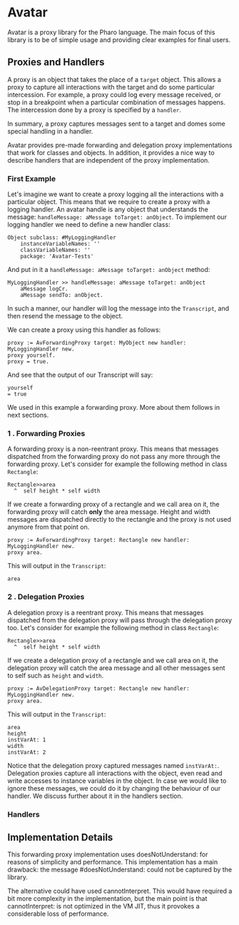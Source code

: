 # Avatar

Avatar is a proxy library for the Pharo language. The main focus of this library is to be of simple usage and providing clear examples for final users.

## Proxies and Handlers

A proxy is an object that takes the place of a `target` object. This allows a proxy to capture all interactions with the target and do some particular intercession. For example, a proxy could log every message received, or stop in a breakpoint when a particular combination of messages happens. The intercession done by a proxy is specified by a `handler`.

In summary, a proxy captures messages sent to a target and domes some special handling in a handler.

Avatar provides pre-made forwarding and delegation proxy implementations that work for classes and objects. In addition, it provides a nice way to describe handlers that are independent of the proxy implementation.

### First Example

Let's imagine we want to create a proxy logging all the interactions with a particular object. This means that we require to create a proxy with a logging handler. An avatar handle is any object that understands the message: `handleMessage: aMessage toTarget: anObject`. To implement our logging handler we need to define a new handler class:

```smalltalk
Object subclass: #MyLoggingHandler
	instanceVariableNames: ''
	classVariableNames: ''
	package: 'Avatar-Tests'
```

And put in it a `handleMessage: aMessage toTarget: anObject` method:

```smalltalk
MyLoggingHandler >> handleMessage: aMessage toTarget: anObject
    aMessage logCr.
    aMessage sendTo: anObject.
```

In such a manner, our handler will log the message into the `Transcript`, and then resend the message to the object.

We can create a proxy using this handler as follows:

```smalltalk
proxy := AvForwardingProxy target: MyObject new handler: MyLoggingHandler new.
proxy yourself.
proxy = true.
```

And see that the output of our Transcript will say:

```
yourself
= true
```

We used in this example a forwarding proxy. More about them follows in next sections.

### 1 . Forwarding Proxies

A forwarding proxy is a non-reentrant proxy. This means that messages dispatched from the forwarding proxy do not pass any more through the forwarding proxy. Let's consider for example the following method in class `Rectangle`:

```smalltalk
Rectangle>>area
  ^  self height * self width
```

If we create a forwarding proxy of a rectangle and we call area on it, the forwarding proxy will catch **only** the area message. Height and width messages are dispatched directly to the rectangle and the proxy is not used anymore from that point on.

```smalltalk
proxy := AvForwardingProxy target: Rectangle new handler: MyLoggingHandler new.
proxy area.
```

This will output in the `Transcript`:

```
area
```

### 2 . Delegation Proxies

A delegation proxy is a reentrant proxy. This means that messages dispatched from the delegation proxy will pass through the delegation proxy too. Let's consider for example the following method in class `Rectangle`:

```smalltalk
Rectangle>>area
  ^  self height * self width
```

If we create a delegation proxy of a rectangle and we call area on it, the delegation proxy will catch the area message and all other messages sent to self such as `height` and `width`.

```smalltalk
proxy := AvDelegationProxy target: Rectangle new handler: MyLoggingHandler new.
proxy area.
```

This will output in the `Transcript`:

```
area
height
instVarAt: 1
width
instVarAt: 2
```

Notice that the delegation proxy captured messages named `instVarAt:`. Delegation proxies capture all interactions with the object, even read and write accesses to instance variables in the object. In case we would like to ignore these messages, we could do it by changing the behaviour of our handler. We discuss further about it in the handlers section.

### Handlers

## Implementation Details

This forwarding proxy implementation uses doesNotUnderstand: for reasons of simplicity and performance. This implementation has a main drawback: the message #doesNotUnderstand: could not be captured by the library.

The alternative could have used  cannotInterpret. This would have required a bit more complexity in the implementation, but the main point is that cannotInterpret: is not optimized in the VM JIT, thus it provokes a considerable loss of performance.
